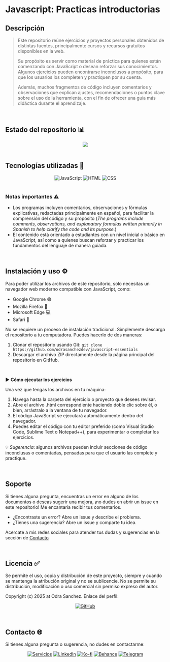 # Javascript: Practicas introductorias

## Descripción
>Este repositorio reúne ejercicios y proyectos personales obtenidos de distintas fuentes, principalmente cursos y recursos gratuitos disponibles en la web.
>
>Su propósito es servir como material de práctica para quienes están comenzando con JavaScript o desean reforzar sus conocimientos. Algunos ejercicios pueden encontrarse inconclusos a propósito, para que los usuarios los completen y practiquen por su cuenta.
>
>Además, muchos fragmentos de código incluyen comentarios y observaciones que explican ajustes, recomendaciones o puntos clave sobre el uso de la herramienta, con el fin de ofrecer una guía más didáctica durante el aprendizaje.
<br>

## Estado del repositorio 📊️
<div align="center" style="display: inline_block">
<img src="https://img.shields.io/badge/Avance-10%25-7389A6?style=for-the-badge" />
</div>
<br>

## Tecnologías utilizadas 🔨
<div align="center" style="display: inline_block">
<img alt="JavaScript" src="https://img.shields.io/badge/JavaScript-F7DF1E?style=for-the-badge" />
<img alt="HTML" src="https://img.shields.io/badge/HTML5-E34F26?style=for-the-badge" />
<img alt="CSS" src="https://img.shields.io/badge/CSS3-1572B6?style=for-the-badge" />
</div>
<br>

### Notas importantes ⚠
 - Los programas incluyen comentarios, observaciones y fórmulas explicativas, redactadas principalmente en español, para facilitar la comprensión del código y su propósito (*The programs include comments, observations, and explanatory formulas written primarily in Spanish to help clarify the code and its purpose.*)
 - El contenido está orientado a estudiantes con un nivel inicial o básico en JavaScript, así como a quienes buscan reforzar y practicar los fundamentos del lenguaje de manera guiada.
<br>

## Instalación y uso ⚙
Para poder utilizar los archivos de este repositorio, solo necesitas un navegador web moderno compatible con JavaScript, como:
  * Google Chrome 🟢
  * Mozilla Firefox 🦊
  * Microsoft Edge 💻
  * Safari 🍎

No se requiere un proceso de instalación tradicional. Simplemente descarga el repositorio a tu computadora. Puedes hacerlo de dos maneras:

1. Clonar el repositorio usando Git: ``` git clone https://github.com/odrasanchezdev/javascript-essentials ```
2. Descargar el archivo ZIP directamente desde la página principal del repositorio en GitHub.

<br>

<b>▶️ Cómo ejecutar los ejercicios</b>

Una vez que tengas los archivos en tu máquina:
1. Navega hasta la carpeta del ejercicio o proyecto que desees revisar.
2. Abre el archivo .html correspondiente haciendo doble clic sobre él, o bien, arrástralo a la ventana de tu navegador.
3. El código JavaScript se ejecutará automáticamente dentro del navegador.
4. Puedes editar el código con tu editor preferido (como Visual Studio Code, Sublime Text o Notepad++), para experimentar o completar los ejercicios.

💡 *Sugerencia*: algunos archivos pueden incluir secciones de código inconclusas o comentadas, pensadas para que el usuario las complete y practique.

<br>

## Soporte
Si tienes alguna pregunta, encuentras un error en alguno de los documentos o deseas sugerir una mejora, ¡no dudes en abrir un issue en este repositorio! Me encantaría recibir tus comentarios.

* ¿Encontraste un error? Abre un issue y describe el problema.
* ¿Tienes una sugerencia? Abre un issue y comparte tu idea.

Acercate a mis redes sociales para atender tus dudas y sugerencias en la sección de [Contacto](#contacto-)

<br>

## Licencia ✅
Se permite el uso, copia y distribución de este proyecto, siempre y cuando se mantenga la atribución original y no se sublicencie. No se permite su distribución, modificación o uso comercial sin permiso expreso del autor.

Copyright (c) 2025 at Odra Sanchez. Enlace del perfil:
<div align="center" style="display: inline_block">
  
<a href="https://github.com/odrasanchezdev">![GitHub](https://img.shields.io/badge/GitHub-100000?style=for-the-badge&logo=github&logoColor=white)</a>
</div>

<br>

## Contacto 🌐
Si tienes alguna pregunta o sugerencia, no dudes en contactarme:
<div align="center" style="display: inline_block;">
  
 <a href="https://odrasanchezdev.super.site/">![Servicios](https://img.shields.io/badge/servicios-071739?style=for-the-badge)</a>
 <a href="https://www.linkedin.com/in/odrasanchez/">![LinkedIn](https://img.shields.io/badge/-LinkedIn-004e89?style=for-the-badge)</a>
 <a href="https://ko-fi.com/odrasanchez">![Ko-fi](https://img.shields.io/badge/-Ko--fi-F16061?style=for-the-badge)</a>
 <a href="https://www.behance.net/odrasanchezdev">![Behance](https://img.shields.io/badge/-B&emacr;hance-1982c4?style=for-the-badge)</a>
 <a href="https://t.me/odrasanchezdev">![Telegram](https://img.shields.io/badge/-Telegram-219ebc?style=for-the-badge)</a>
 
</div>
